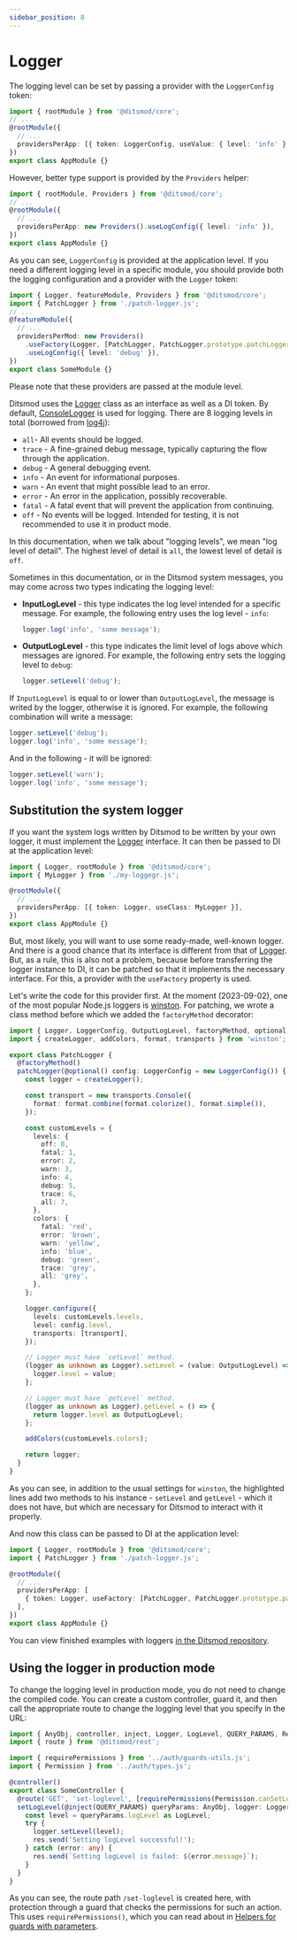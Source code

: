 ```yaml
---
sidebar_position: 8
---
```


# Logger

The logging level can be set by passing a provider with the `LoggerConfig` token:

```ts {5}
import { rootModule } from '@ditsmod/core';
// ...
@rootModule({
  // ...
  providersPerApp: [{ token: LoggerConfig, useValue: { level: 'info' } }],
})
export class AppModule {}
```

However, better type support is provided by the `Providers` helper:

```ts {5}
import { rootModule, Providers } from '@ditsmod/core';
// ...
@rootModule({
  // ...
  providersPerApp: new Providers().useLogConfig({ level: 'info' }),
})
export class AppModule {}
```

As you can see, `LoggerConfig` is provided at the application level. If you need a different logging level in a specific module, you should provide both the logging configuration and a provider with the `Logger` token:

```ts {6-8}
import { Logger, featureModule, Providers } from '@ditsmod/core';
import { PatchLogger } from './patch-logger.js';
// ...
@featureModule({
  // ...
  providersPerMod: new Providers()
    .useFactory(Logger, [PatchLogger, PatchLogger.prototype.patchLogger])
    .useLogConfig({ level: 'debug' }),
})
export class SomeModule {}
```

Please note that these providers are passed at the module level.

Ditsmod uses the [Logger][100] class as an interface as well as a DI token. By default, [ConsoleLogger][101] is used for logging. There are 8 logging levels in total (borrowed from [log4j][102]):

- `all`- All events should be logged.
- `trace` - A fine-grained debug message, typically capturing the flow through the application.
- `debug` - A general debugging event.
- `info` - An event for informational purposes.
- `warn` - An event that might possible lead to an error.
- `error` - An error in the application, possibly recoverable.
- `fatal` - A fatal event that will prevent the application from continuing.
- `off` - No events will be logged. Intended for testing, it is not recommended to use it in product mode.

In this documentation, when we talk about "logging levels", we mean "log level of detail". The highest level of detail is `all`, the lowest level of detail is `off`.

Sometimes in this documentation, or in the Ditsmod system messages, you may come across two types indicating the logging level:

- **InputLogLevel** - this type indicates the log level intended for a specific message. For example, the following entry uses the log level - `info`:
  ```ts
  logger.log('info', 'some message');
  ```
- **OutputLogLevel** - this type indicates the limit level of logs above which messages are ignored. For example, the following entry sets the logging level to `debug`:
  ```ts
  logger.setLevel('debug');
  ```

If `InputLogLevel` is equal to or lower than `OutputLogLevel`, the message is writed by the logger, otherwise it is ignored. For example, the following combination will write a message:

```ts
logger.setLevel('debug');
logger.log('info', 'some message');
```

And in the following - it will be ignored:

```ts
logger.setLevel('warn');
logger.log('info', 'some message');
```

## Substitution the system logger

If you want the system logs written by Ditsmod to be written by your own logger, it must implement the [Logger][100] interface. It can then be passed to DI at the application level:

```ts
import { Logger, rootModule } from '@ditsmod/core';
import { MyLogger } from './my-loggegr.js';

@rootModule({
  // ...
  providersPerApp: [{ token: Logger, useClass: MyLogger }],
})
export class AppModule {}
```

But, most likely, you will want to use some ready-made, well-known logger. And there is a good chance that its interface is different from that of [Logger][100]. But, as a rule, this is also not a problem, because before transferring the logger instance to DI, it can be patched so that it implements the necessary interface. For this, a provider with the `useFactory` property is used.

Let's write the code for this provider first. At the moment (2023-09-02), one of the most popular Node.js loggers is [winston][103]. For patching, we wrote a class method before which we added the `factoryMethod` decorator:

```ts {42-44,47-49}
import { Logger, LoggerConfig, OutputLogLevel, factoryMethod, optional } from '@ditsmod/core';
import { createLogger, addColors, format, transports } from 'winston';

export class PatchLogger {
  @factoryMethod()
  patchLogger(@optional() config: LoggerConfig = new LoggerConfig()) {
    const logger = createLogger();

    const transport = new transports.Console({
      format: format.combine(format.colorize(), format.simple()),
    });

    const customLevels = {
      levels: {
        off: 0,
        fatal: 1,
        error: 2,
        warn: 3,
        info: 4,
        debug: 5,
        trace: 6,
        all: 7,
      },
      colors: {
        fatal: 'red',
        error: 'brown',
        warn: 'yellow',
        info: 'blue',
        debug: 'green',
        trace: 'grey',
        all: 'grey',
      },
    };

    logger.configure({
      levels: customLevels.levels,
      level: config.level,
      transports: [transport],
    });

    // Logger must have `setLevel` method.
    (logger as unknown as Logger).setLevel = (value: OutputLogLevel) => {
      logger.level = value;
    };

    // Logger must have `getLevel` method.
    (logger as unknown as Logger).getLevel = () => {
      return logger.level as OutputLogLevel;
    };

    addColors(customLevels.colors);

    return logger;
  }
}
```

As you can see, in addition to the usual settings for `winston`, the highlighted lines add two methods to his instance - `setLevel` and `getLevel` - which it does not have, but which are necessary for Ditsmod to interact with it properly.

And now this class can be passed to DI at the application level:

```ts
import { Logger, rootModule } from '@ditsmod/core';
import { PatchLogger } from './patch-logger.js';

@rootModule({
  // ...
  providersPerApp: [
    { token: Logger, useFactory: [PatchLogger, PatchLogger.prototype.patchLogger] }
  ],
})
export class AppModule {}
```

You can view finished examples with loggers [in the Ditsmod repository][104].

## Using the logger in production mode

To change the logging level in production mode, you do not need to change the compiled code. You can create a custom controller, guard it, and then call the appropriate route to change the logging level that you specify in the URL:

```ts
import { AnyObj, controller, inject, Logger, LogLevel, QUERY_PARAMS, Res } from '@ditsmod/core';
import { route } from '@ditsmod/rest';

import { requirePermissions } from '../auth/guards-utils.js';
import { Permission } from '../auth/types.js';

@controller()
export class SomeController {
  @route('GET', 'set-loglevel', [requirePermissions(Permission.canSetLogLevel)])
  setLogLevel(@inject(QUERY_PARAMS) queryParams: AnyObj, logger: Logger, res: Res) {
    const level = queryParams.logLevel as LogLevel;
    try {
      logger.setLevel(level);
      res.send('Setting logLevel successful!');
    } catch (error: any) {
      res.send(`Setting logLevel is failed: ${error.message}`);
    }
  }
}
```

As you can see, the route path `/set-loglevel` is created here, with protection through a guard that checks the permissions for such an action. This uses `requirePermissions()`, which you can read about in [Helpers for guards with parameters][1].





[1]: /components-of-ditsmod-app/guards#helpers-for-guards-with-parameters

[100]: https://github.com/ditsmod/ditsmod/blob/core-2.54.0/packages/core/src/logger/logger.ts
[101]: https://github.com/ditsmod/ditsmod/blob/core-2.54.0/packages/core/src/logger/console-logger.ts
[102]: https://logging.apache.org/log4j/2.x/log4j-api/apidocs/org/apache/logging/log4j/Level.html
[103]: https://github.com/winstonjs/winston
[104]: https://github.com/ditsmod/ditsmod/tree/core-2.54.0/examples/04-logger/src/app/modules

